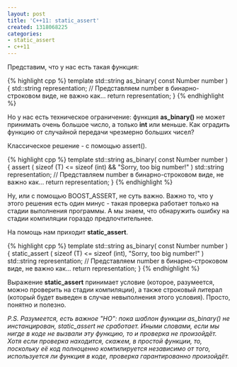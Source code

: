 ```yaml
---
layout: post
title: 'C++11: static_assert'
created: 1318068225
categories:
- static_assert
- c++11
---
```

<!--break-->
Представим, что у нас есть такая функция:

{% highlight cpp %}
template <typename Number>
std::string as_binary( const Number number ) {
    std::string representation;
    // Представляем number в бинарно-строковом виде, не важно как...
    return representation;
}
{% endhighlight %}

Но у нас есть техническое ограничение: функция **as_binary()** не может принимать очень большое число, а только **int** или меньше. Как оградить функцию от случайной передачи чрезмерно больших чисел?

Классическое решение - с помощью assert().

{% highlight cpp %}
template <typename Number>
std::string as_binary( const Number number ) {
    assert ( sizeof (T) <= sizeof (int) && "Sorry, too big number!" )
    std::string representation;
    // Представляем number в бинарно-строковом виде, не важно как...
    return representation;
}
{% endhighlight %}

Ну, или с помощью BOOST_ASSERT, не суть важно. Важно то, что у этого решения есть один минус - такая проверка работает только на стадии выполнения программы. А мы знаем, что обнаружить ошибку на стадии компиляции гораздо предпочтительнее.

На помощь нам приходит **static_assert**.

{% highlight cpp %}
template <typename Number>
std::string as_binary( const Number number ) {
    static_assert ( sizeof (T) <= sizeof (int), "Sorry, too big number!" )
    std::string representation;
    // Представляем number в бинарно-строковом виде, не важно как...
    return representation;
}
{% endhighlight %}

Выражение **static_assert** принимает условие (которое, разумеется, можно проверить на стадии компиляции), а также строковый литерал (который будет выведен в случае невыполнения этого условия). Просто, понятно и полезно.

*P.S. Разумеется, есть важное "НО": пока шаблон функции as_binary() не инстанцирован, static_assert не сработает. Иными словами, если мы нигде в коде не вызвали эту функцию, то и проверка не произойдёт. Хотя если проверка находится, скажем, в простой функции, то, поскольку её код полноценно компилируется независимо от того, используется ли функция в коде, проверка гарантированно произойдёт.*
